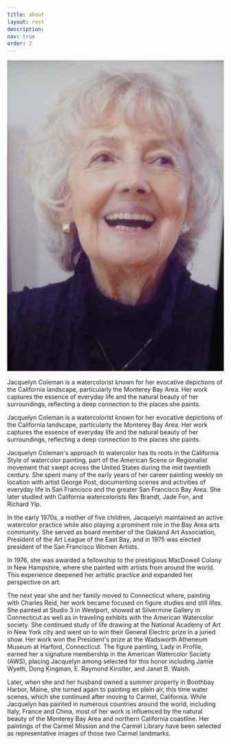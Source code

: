 ```yaml
---
title: about
layout: rest
description: 
nav: true
order: 2
---
```


<div class="section main">
	<div class="container">
<img src="/assets/img/jacquelyn-portrait.jpg" alt="Jacquelyn Coleman" class="thumbnail-left">
<p markdown="1" style="text-align: left;">
Jacquelyn Coleman is a watercolorist known for her evocative depictions of the California landscape, particularly the Monterey Bay Area. Her work captures the essence of everyday life and the natural beauty of her surroundings, reflecting a deep connection to the places she paints.</p>
Jacquelyn Coleman is a watercolorist known for her evocative depictions of the California landscape, particularly the Monterey Bay Area. Her work captures the essence of everyday life and the natural beauty of her surroundings, reflecting a deep connection to the places she paints.</p>
<p markdown="1" style="text-align: left;">
Jacquelyn Coleman's approach to watercolor has its roots in the California Style of watercolor painting, part of the American Scene or Regionalist movement that swept across the United States during the mid twentieth century. She spent many of the early years of her career painting weekly on location with artist George Post, documenting scenes and activities of everyday life in San Francisco and the greater San Francisco Bay Area. She later studied with California watercolorists Rex Brandt, Jade Fon, and Richard Yip.</p>
<p markdown="1" style="text-align: left;">
In the early 1970s, a mother of five children, Jacquelyn maintained an active watercolor practice while also playing a prominent role in the Bay Area arts community. She served as board member of the Oakland Art Association, President of the Art League of the East Bay, and in 1975 was elected president of the San Francisco Women Artists.</p>
<p markdown="1" style="text-align: left;">
In 1976, she was awarded a fellowship to the prestigious MacDowell Colony in New Hampshire, where she painted with artists from around the world. This experience deepened her artistic practice and expanded her perspective on art.</p>
<p markdown="1" style="text-align: left;">
The next year she and her family moved to Connecticut where, painting with Charles Reid, her work became focused on figure studies and still lifes. She painted at Studio 3 in Westport, showed at Silvermine Gallery in Connecticut as well as in traveling exhibits with the American Watercolor society. She continued study of life drawing at the National Academy of Art in New York city and went on to win their General Electric prize in a juried show. Her work won the President's prize at the Wadsworth Atheneum Museum at Harford, Connecticut. The figure painting, Lady in Profile, earned her a signature membership in the American Watercolor Society (AWS), placing Jacquelyn among  selected for this honor including Jamie Wyeth, Dong Kingman, E. Raymond Kinstler, and Janet B. Walsh.</p>
<p markdown="1" style="text-align: left;">
Later, when she and her husband owned a summer property in Boothbay Harbor, Maine, she turned again to painting en plein air, this time water scenes, which she continued after moving to Carmel, California. While Jacquelyn has painted in numerous countries around the world, including Italy, France and China, most of her work is influenced by the natural beauty of the Monterey Bay Area and northern California coastline. Her paintings of the Carmel Mission and the Carmel Library have been selected as representative images of those two Carmel landmarks.
		</p>
	</div>
</div>